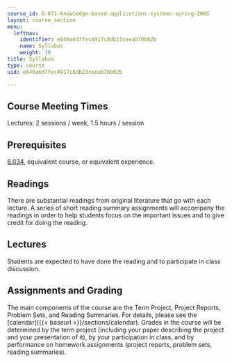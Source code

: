 ```yaml
---
course_id: 6-871-knowledge-based-applications-systems-spring-2005
layout: course_section
menu:
  leftnav:
    identifier: e649a6d7fec4917c8db23ceeab78b02b
    name: Syllabus
    weight: 10
title: Syllabus
type: course
uid: e649a6d7fec4917c8db23ceeab78b02b

---
```


Course Meeting Times
--------------------

Lectures: 2 sessions / week, 1.5 hours / session

Prerequisites
-------------

[6.034](/courses/6-034-artificial-intelligence-spring-2005), equivalent course, or equivalent experience.

Readings
--------

There are substantial readings from original literature that go with each lecture. A series of short reading summary assignments will accompany the readings in order to help students focus on the important issues and to give credit for doing the reading.

Lectures
--------

Students are expected to have done the reading and to participate in class discussion.

Assignments and Grading
-----------------------

The main components of the course are the Term Project, Project Reports, Problem Sets, and Reading Summaries. For details, please see the [calendar]({{< baseurl >}}/sections/calendar). Grades in the course will be determined by the term project (including your paper describing the project and your presentation of it), by your participation in class, and by performance on homework assignments (project reports, problem sets, reading summaries).